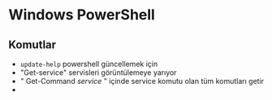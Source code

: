 # Windows PowerShell

## Komutlar

- `update-help` powershell güncellemek için
-  "Get-service" servisleri görüntülemeye yarıyor
-   " Get-Command *service* " içinde service komutu olan tüm komutları getir
-   
